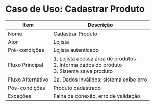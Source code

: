 # Caso de Uso: Cadastrar Produto

| Item             | Descrição                                                                 |
|------------------|--------------------------------------------------------------------------|
| Nome             | Cadastrar Produto                                                        |
| Ator             | Lojista                                                                  |
| Pré-condições    | Lojista autenticado                                                      |
| Fluxo Principal  | 1. Lojista acessa área de produtos<br>2. Informa dados do produto<br>3. Sistema salva produto |
| Fluxo Alternativo| 2a. Dados inválidos: sistema exibe erro                                  |
| Pós-condições    | Produto cadastrado                                                       |
| Exceções         | Falha de conexão, erro de validação                                      | 